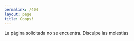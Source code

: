 ```yaml
---
permalink: /404
layout: page
title: Ooops!
---
```


La página solicitada no se encuentra. Disculpe las molestias
